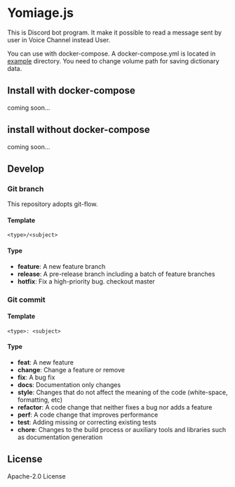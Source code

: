 # Yomiage.js
This is Discord bot program. 
It make it possible to read a message sent by user in Voice Channel instead User. 
  
You can use with docker-compose. A docker-compose.yml is located in [example](example) directory. 
You need to change volume path for saving dictionary data. 

## Install with docker-compose
coming soon...

## install without docker-compose
coming soon...

## Develop
### Git branch
This repository adopts git-flow. 

#### Template
```
<type>/<subject>
```

#### Type
- **feature**: A new feature branch
- **release**: A pre-release branch including a batch of feature branches
- **hotfix**: Fix a high-priority bug. checkout master

### Git commit
#### Template
```
<type>: <subject>
```

#### Type
- **feat**: A new feature
- **change**: Change a feature or remove
- **fix**: A bug fix
- **docs**: Documentation only changes
- **style**: Changes that do not affect the meaning of the code (white-space, formatting, etc)
- **refactor**: A code change that neither fixes a bug nor adds a feature
- **perf**: A code change that improves performance
- **test**: Adding missing or correcting existing tests
- **chore**: Changes to the build process or auxiliary tools and libraries such as documentation generation

## License
Apache-2.0 License